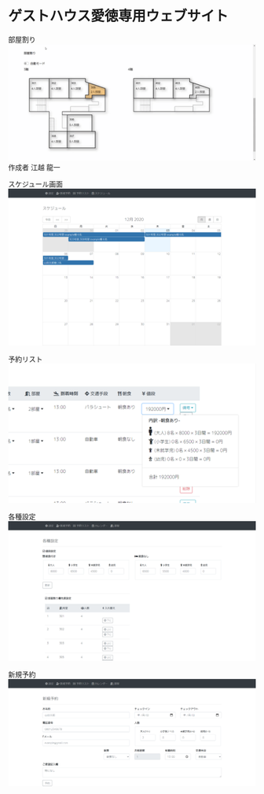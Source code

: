 # ゲストハウス愛徳専用ウェブサイト

部屋割り
![image](./client/src/pics/chooseRoom.gif "image")
作成者 江越 龍一

スケジュール画面
![image](./client/src/pics/screencapture-localhost-3000-admin-schedule-2020-12-03-18_49_06.png "image")

予約リスト
![image](./client/src/pics/a7a157a9-6a02-434c-89df-a7af74a3bafe.png "image")

各種設定
![image](./client/src/pics/d15d6d8a-afe0-422c-aa55-6036537706de.png "image")

新規予約
![image](./client/src/pics/e4b0bee1-a610-4314-a836-038967de627b.png "image")

